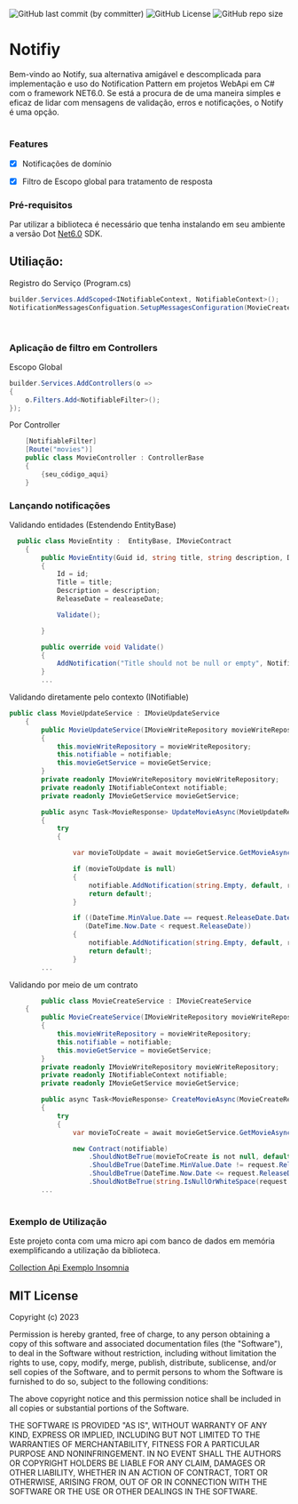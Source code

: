 

![GitHub last commit (by committer)](https://img.shields.io/github/last-commit/Cyborg-SB/Notify)
![GitHub License](https://img.shields.io/badge/license-MIT-blue)
![GitHub repo size](https://img.shields.io/github/repo-size/Cyborg-SB/Notify)

# Notifiy

  

Bem-vindo ao Notify, sua alternativa amigável e descomplicada para implementação e  uso do Notification Pattern em projetos WebApi em C# com o framework NET6.0. Se está a procura de de uma maneira simples e eficaz de lidar com mensagens de validação, erros e notificações, o Notify é uma opção.

#

### Features

- [x] Notificações de domínio
- [x] Filtro de Escopo global para tratamento de resposta



### Pré-requisitos

Par utilizar a biblioteca é necessário que tenha instalando em seu ambiente a versão Dot [Net6.0](https://dotnet.microsoft.com/pt-br/download/dotnet/6.0) SDK.


## Utiliação:

Registro do Serviço (Program.cs)

```cs
builder.Services.AddScoped<INotifiableContext, NotifiableContext>();
NotificationMessagesConfiguation.SetupMessagesConfiguration(MovieCreateNotifications.Notifications);
 
```
#
### Aplicação de filtro em Controllers  
Escopo Global
```cs
builder.Services.AddControllers(o =>
{
    o.Filters.Add<NotifiableFilter>();
});
```
Por Controller
```cs
    [NotifiableFilter]
    [Route("movies")]
    public class MovieController : ControllerBase
    {
        {seu_código_aqui}
    }

```

### Lançando notificações 

Validando entidades (Estendendo EntityBase)
```cs
  public class MovieEntity :  EntityBase, IMovieContract
    {
        public MovieEntity(Guid id, string title, string description, DateTime realeaseDate)
        {
            Id = id;
            Title = title;
            Description = description;
            ReleaseDate = realeaseDate;

            Validate();

        }

        public override void Validate()
        {
            AddNotification("Title should not be null or empty", NotificationCode.TitleCantBeNullOrEmpty, Title);
        }
        ...   

```


Validando diretamente pelo contexto (INotifiable)
```cs
public class MovieUpdateService : IMovieUpdateService
    {
        public MovieUpdateService(IMovieWriteRepository movieWriteRepository, INotifiableContext notifiable, IMovieGetService movieGetService)
        {
            this.movieWriteRepository = movieWriteRepository;
            this.notifiable = notifiable;
            this.movieGetService = movieGetService;
        }
        private readonly IMovieWriteRepository movieWriteRepository;
        private readonly INotifiableContext notifiable;
        private readonly IMovieGetService movieGetService;

        public async Task<MovieResponse> UpdateMovieAsync(MovieUpdateRequest request)
        {
            try
            {

                var movieToUpdate = await movieGetService.GetMovieAsync(request.Id);

                if (movieToUpdate is null)
                {
                    notifiable.AddNotification(string.Empty, default, request.Id.ToString());
                    return default!;
                }

                if ((DateTime.MinValue.Date == request.ReleaseDate.Date) ||
                   (DateTime.Now.Date < request.ReleaseDate))
                {
                    notifiable.AddNotification(string.Empty, default, request.Id.ToString());
                    return default!;
                }
        ...   

```

Validando por meio de um contrato 
```cs
        public class MovieCreateService : IMovieCreateService
    {
        public MovieCreateService(IMovieWriteRepository movieWriteRepository, INotifiableContext notifiable, IMovieGetService movieGetService)
        {
            this.movieWriteRepository = movieWriteRepository;
            this.notifiable = notifiable;
            this.movieGetService = movieGetService;
        }
        private readonly IMovieWriteRepository movieWriteRepository;
        private readonly INotifiableContext notifiable;
        private readonly IMovieGetService movieGetService;

        public async Task<MovieResponse> CreateMovieAsync(MovieCreateRequest request)
        {
            try
            {
                var movieToCreate = await movieGetService.GetMovieAsync(request.Id);

                new Contract(notifiable)
                    .ShouldNotBeTrue(movieToCreate is not null, default)
                    .ShouldBeTrue(DateTime.MinValue.Date != request.ReleaseDate.Date, default)
                    .ShouldBeTrue(DateTime.Now.Date <= request.ReleaseDate.Date, default)
                    .ShouldNotBeTrue(string.IsNullOrWhiteSpace(request.Description),default);
        ...   

```
#
### Exemplo de Utilização

Este projeto conta com uma micro api com banco de dados em memória exemplificando a utilização da biblioteca.

[Collection Api Exemplo Insomnia](/NotifyApi/Insomnia/NotifyApiExample.json)


## MIT License

Copyright (c) 2023

Permission is hereby granted, free of charge, to any person obtaining a copy
of this software and associated documentation files (the "Software"), to deal
in the Software without restriction, including without limitation the rights
to use, copy, modify, merge, publish, distribute, sublicense, and/or sell
copies of the Software, and to permit persons to whom the Software is
furnished to do so, subject to the following conditions:

The above copyright notice and this permission notice shall be included in all
copies or substantial portions of the Software.

THE SOFTWARE IS PROVIDED "AS IS", WITHOUT WARRANTY OF ANY KIND, EXPRESS OR
IMPLIED, INCLUDING BUT NOT LIMITED TO THE WARRANTIES OF MERCHANTABILITY,
FITNESS FOR A PARTICULAR PURPOSE AND NONINFRINGEMENT. IN NO EVENT SHALL THE
AUTHORS OR COPYRIGHT HOLDERS BE LIABLE FOR ANY CLAIM, DAMAGES OR OTHER
LIABILITY, WHETHER IN AN ACTION OF CONTRACT, TORT OR OTHERWISE, ARISING FROM,
OUT OF OR IN CONNECTION WITH THE SOFTWARE OR THE USE OR OTHER DEALINGS IN THE
SOFTWARE.
